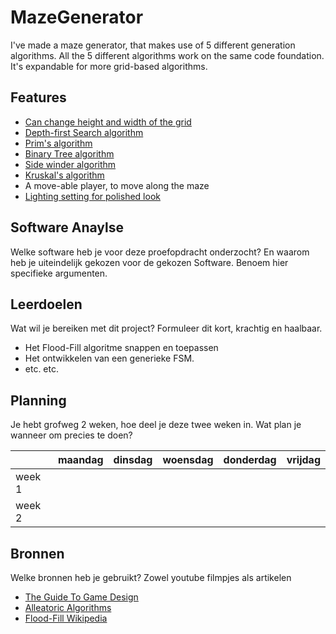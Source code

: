 # MazeGenerator
I've made a maze generator, that makes use of 5 different generation algorithms. All the 5 different algorithms work on the same code foundation. It's expandable for more grid-based algorithms.

## Features

- [Can change height and width of the grid](link)
- [Depth-first Search algorithm](https://en.wikipedia.org/wiki/Depth-first_search)
- [Prim's algorithm](https://en.wikipedia.org/wiki/Prim%27s_algorithm)
- [Binary Tree algorithm](https://en.wikipedia.org/wiki/Binary_tree)
- [Side winder algorithm](http://weblog.jamisbuck.org/2011/2/3/maze-generation-sidewinder-algorithm)
- [Kruskal's algorithm](https://en.wikipedia.org/wiki/Kruskal%27s_algorithm)
- A move-able player, to move along the maze
- [Lighting setting for polished look](https://docs.unity3d.com/Packages/com.unity.render-pipelines.lightweight@6.7/manual/2d-index.html)

## Software Anaylse 
Welke software heb je voor deze proefopdracht onderzocht? En waarom heb je uiteindelijk gekozen voor de gekozen Software. Benoem hier specifieke argumenten.

## Leerdoelen 
Wat wil je bereiken met dit project? Formuleer dit kort, krachtig en haalbaar.
- Het Flood-Fill algoritme snappen en toepassen
- Het ontwikkelen van een generieke FSM.
- etc. etc.

## Planning 
Je hebt grofweg 2 weken, hoe deel je deze twee weken in. Wat plan je wanneer om precies te doen?

| | maandag | dinsdag | woensdag | donderdag | vrijdag |
| --- | --- | --- | --- | --- | --- |
|week 1 |
|week 2 |

## Bronnen
Welke bronnen heb je gebruikt? Zowel youtube filmpjes als artikelen

- [The Guide To Game Design](link)
- [Alleatoric Algorithms](link)
- [Flood-Fill Wikipedia](link)
<!--stackedit_data:
eyJoaXN0b3J5IjpbNzU0OTQ1ODQ1XX0=
-->